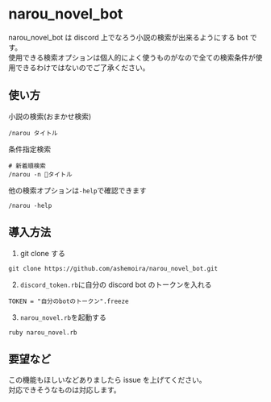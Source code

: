 # narou_novel_bot

narou_novel_bot は discord 上でなろう小説の検索が出来るようにする bot です。  
使用できる検索オプションは個人的によく使うものがなので全ての検索条件が使用できるわけではないのでご了承ください。

## 使い方

小説の検索(おまかせ検索)

```
/narou タイトル
```

条件指定検索

```
# 新着順検索
/narou -n タイトル
```

他の検索オプションは`-help`で確認できます

```
/narou -help
```

## 導入方法

1.  git clone する

```
git clone https://github.com/ashemoira/narou_novel_bot.git
```

2.  `discord_token.rb`に自分の discord bot のトークンを入れる

```
TOKEN = "自分のbotのトークン".freeze
```

3.  `narou_novel.rb`を起動する

```
ruby narou_novel.rb
```

## 要望など

この機能もほしいなどありましたら issue を上げてください。  
対応できそうなものは対応します。
